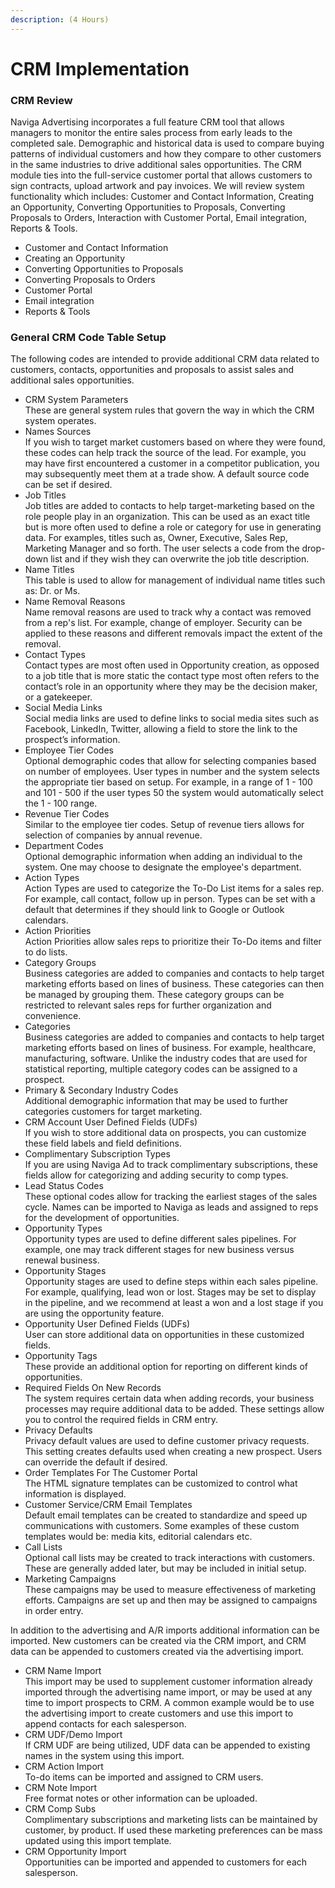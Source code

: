 ```yaml
---
description: (4 Hours)
---
```


# CRM Implementation

### **CRM Review** <a href="#_toc93569609" id="_toc93569609"></a>

Naviga Advertising incorporates a full feature CRM tool that allows managers to monitor the entire sales process from early leads to the completed sale. Demographic and historical data is used to compare buying patterns of individual customers and how they compare to other customers in the same industries to drive additional sales opportunities. The CRM module ties into the full-service customer portal that allows customers to sign contracts, upload artwork and pay invoices. We will review system functionality which includes: Customer and Contact Information, Creating an Opportunity, Converting Opportunities to Proposals, Converting Proposals to Orders, Interaction with Customer Portal, Email integration, Reports & Tools.

* Customer and Contact Information
* Creating an Opportunity
* Converting Opportunities to Proposals
* Converting Proposals to Orders
* Customer Portal
* Email integration
* Reports & Tools

### **General CRM Code Table Setup** <a href="#_toc93569610" id="_toc93569610"></a>

The following codes are intended to provide additional CRM data related to customers, contacts, opportunities and proposals to assist sales and additional sales opportunities.

* CRM System Parameters\
  These are general system rules that govern the way in which the CRM system operates.
* Names Sources\
  If you wish to target market customers based on where they were found, these codes can help track the source of the lead. For example, you may have first encountered a customer in a competitor publication, you may subsequently meet them at a trade show. A default source code can be set if desired.
* Job Titles\
  Job titles are added to contacts to help target-marketing based on the role people play in an organization. This can be used as an exact title but is more often used to define a role or category for use in generating data. For examples, titles such as, Owner, Executive, Sales Rep, Marketing Manager and so forth. The user selects a code from the drop-down list and if they wish they can overwrite the job title description.
* Name Titles\
  This table is used to allow for management of individual name titles such as: Dr. or Ms.
* Name Removal Reasons\
  Name removal reasons are used to track why a contact was removed from a rep's list. For example, change of employer. Security can be applied to these reasons and different removals impact the extent of the removal.
* Contact Types\
  Contact types are most often used in Opportunity creation, as opposed to a job title that is more static the contact type most often refers to the contact’s role in an opportunity where they may be the decision maker, or a gatekeeper.
* Social Media Links\
  Social media links are used to define links to social media sites such as Facebook, LinkedIn, Twitter, allowing a field to store the link to the prospect’s information.
* Employee Tier Codes\
  Optional demographic codes that allow for selecting companies based on number of employees. User types in number and the system selects the appropriate tier based on setup. For example, in a range of 1 - 100 and 101 - 500 if the user types 50 the system would automatically select the 1 - 100 range.
* Revenue Tier Codes\
  Similar to the employee tier codes. Setup of revenue tiers allows for selection of companies by annual revenue.
* Department Codes\
  Optional demographic information when adding an individual to the system. One may choose to designate the employee's department.
* Action Types\
  Action Types are used to categorize the To-Do List items for a sales rep. For example, call contact, follow up in person. Types can be set with a default that determines if they should link to Google or Outlook calendars.
* Action Priorities\
  Action Priorities allow sales reps to prioritize their To-Do items and filter to do lists.
* Category Groups\
  Business categories are added to companies and contacts to help target marketing efforts based on lines of business. These categories can then be managed by grouping them. These category groups can be restricted to relevant sales reps for further organization and convenience.
* Categories\
  Business categories are added to companies and contacts to help target marketing efforts based on lines of business. For example, healthcare, manufacturing, software. Unlike the industry codes that are used for statistical reporting, multiple category codes can be assigned to a prospect.
* Primary & Secondary Industry Codes\
  Additional demographic information that may be used to further categories customers for target marketing.
* CRM Account User Defined Fields (UDFs)\
  If you wish to store additional data on prospects, you can customize these field labels and field definitions.
* Complimentary Subscription Types\
  If you are using Naviga Ad to track complimentary subscriptions, these fields allow for categorizing and adding security to comp types.
* Lead Status Codes\
  These optional codes allow for tracking the earliest stages of the sales cycle. Names can be imported to Naviga as leads and assigned to reps for the development of opportunities.
* Opportunity Types\
  Opportunity types are used to define different sales pipelines. For example, one may track different stages for new business versus renewal business.
* Opportunity Stages\
  Opportunity stages are used to define steps within each sales pipeline. For example, qualifying, lead won or lost. Stages may be set to display in the pipeline, and we recommend at least a won and a lost stage if you are using the opportunity feature.
* Opportunity User Defined Fields (UDFs)\
  User can store additional data on opportunities in these customized fields.
* Opportunity Tags\
  These provide an additional option for reporting on different kinds of opportunities.
* Required Fields On New Records\
  The system requires certain data when adding records, your business processes may require additional data to be added. These settings allow you to control the required fields in CRM entry.
* Privacy Defaults\
  Privacy default values are used to define customer privacy requests. This setting creates defaults used when creating a new prospect. Users can override the default if desired.
* Order Templates For The Customer Portal\
  The HTML signature templates can be customized to control what information is displayed.
* Customer Service/CRM Email Templates\
  Default email templates can be created to standardize and speed up communications with customers. Some examples of these custom templates would be: media kits, editorial calendars etc.
* Call Lists\
  Optional call lists may be created to track interactions with customers. These are generally added later, but may be included in initial setup.
* Marketing Campaigns\
  These campaigns may be used to measure effectiveness of marketing efforts. Campaigns are set up and then may be assigned to campaigns in order entry.

In addition to the advertising and A/R imports additional information can be imported. New customers can be created via the CRM import, and CRM data can be appended to customers created via the advertising import.

* CRM Name Import\
  This import may be used to supplement customer information already imported through the advertising name import, or may be used at any time to import prospects to CRM. A common example would be to use the advertising import to create customers and use this import to append contacts for each salesperson.
* CRM UDF/Demo Import\
  If CRM UDF are being utilized, UDF data can be appended to existing names in the system using this import.
* CRM Action Import\
  To-do items can be imported and assigned to CRM users.
* CRM Note Import\
  Free format notes or other information can be uploaded.
* CRM Comp Subs\
  Complimentary subscriptions and marketing lists can be maintained by customer, by product. If used these marketing preferences can be mass updated using this import template.
* CRM Opportunity Import\
  Opportunities can be imported and appended to customers for each salesperson.
